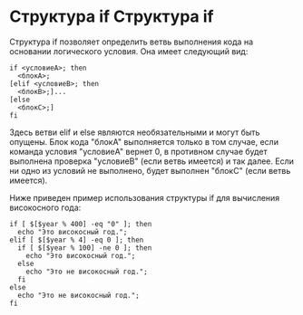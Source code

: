 Структура if
Структура if
============

Структура if позволяет определить ветвь выполнения кода на основании логического условия. Она имеет следующий вид:

    if <условиеA>; then
      <блокA>;
    [elif <условиеB>; then
      <блокB>;]...
    [else
      <блокC>;]
    fi

Здесь ветви elif и else являются необязательными и могут быть опущены. Блок кода "блокA" выполняется только в том случае, если команда условия "условиеA" вернет 0, в противном случае будет выполнена проверка "условиеB" (если ветвь имеется) и так далее. Если ни одно из условий не выполнено, будет выполнен "блокC" (если ветвь имеется).

Ниже приведен пример использования структуры if для вычисления високосного года:

    if [ $[$year % 400] -eq "0" ]; then
      echo "Это високосный год.";
    elif [ $[$year % 4] -eq 0 ]; then
      if [ $[$year % 100] -ne 0 ]; then
        echo "Это високосный год.";
      else
        echo "Это не високосный год.";
      fi
    else
      echo "Это не високосный год.";
    fi
